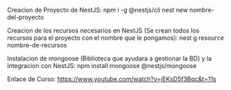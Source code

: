 Creacion de Proyecto de NestJS:
npm i -g @nestjs/cli
nest new nombre-del-proyecto

Creacion de los recursos necesarios en NestJS (Se crean todos los recursos para el proyecto con el nombre que le pongamos): 
nest g resource nombre-de-recursos

Instalacion de mongoose (Biblioteca que ayudara a gestionar la BD) y la integracion con NestJS:
npm install mongoose @nestjs/mongoose


Enlace de Curso: https://www.youtube.com/watch?v=jEKsD5f3Bqc&t=11s